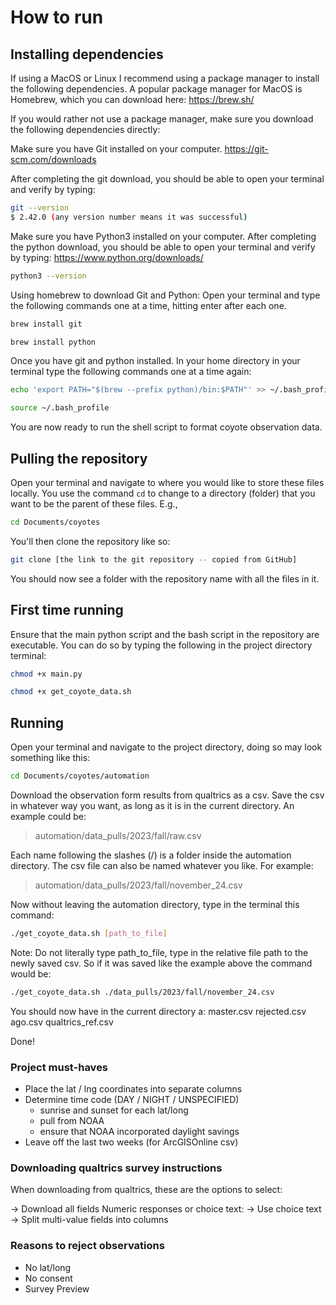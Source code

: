 # How to run

## Installing dependencies 
If using a MacOS or Linux I recommend using a package manager to install the following dependencies.
A popular package manager for MacOS is Homebrew, which you can download here:
https://brew.sh/

If you would rather not use a package manager, make sure you download the following dependencies directly:

Make sure you have Git installed on your computer.
https://git-scm.com/downloads

After completing the git download, you should be able to open your terminal and verify by typing:
```bash
git --version
$ 2.42.0 (any version number means it was successful)
```

Make sure you have Python3 installed on your computer.
After completing the python download, you should be able to open your terminal and verify by typing:
https://www.python.org/downloads/
```bash
python3 --version
```

Using homebrew to download Git and Python:
Open your terminal and type the following commands one at a time, hitting enter after each one.

```bash
brew install git
```
```bash
brew install python
```

Once you have git and python installed. In your home directory in your terminal type the following commands one at a 
time again:

```bash
echo 'export PATH="$(brew --prefix python)/bin:$PATH"' >> ~/.bash_profile
```
```bash
source ~/.bash_profile
```

You are now ready to run the shell script to format coyote observation data.

## Pulling the repository

Open your terminal and navigate to where you would like to store these files locally.
You use the command `cd` to change to a directory (folder) that you want to be the parent of these files.
E.g.,
```bash
cd Documents/coyotes
```

You'll then clone the repository like so:
```bash
git clone [the link to the git repository -- copied from GitHub]
```

You should now see a folder with the repository name with all the files in it.

## First time running

Ensure that the main python script and the bash script in the repository are executable.
You can do so by typing the following in the project directory terminal:

```bash
chmod +x main.py 
```
```bash
chmod +x get_coyote_data.sh
```

## Running

Open your terminal and navigate to the project directory, doing so may look something like this:

```bash
cd Documents/coyotes/automation
```

Download the observation form results from qualtrics as a csv. 
Save the csv in whatever way you want, as long as it is in the current directory.
An example could be:
> automation/data_pulls/2023/fall/raw.csv

Each name following the slashes (/) is a folder inside the automation directory.
The csv file can also be named whatever you like. 
For example:
> automation/data_pulls/2023/fall/november_24.csv

Now without leaving the automation directory, type in the terminal this command:
```bash
./get_coyote_data.sh [path_to_file]
```

Note:
Do not literally type path_to_file, type in the relative file path to the newly saved csv. 
So if it was saved like the example above the command would be:
```bash
./get_coyote_data.sh ./data_pulls/2023/fall/november_24.csv
```

You should now have in the current directory a:
master.csv
rejected.csv
ago.csv
qualtrics_ref.csv

Done!

### Project must-haves

* Place the lat / lng coordinates into separate columns
* Determine time code (DAY / NIGHT / UNSPECIFIED)
    * sunrise and sunset for each lat/long 
    * pull from NOAA 
    * ensure that NOAA incorporated daylight savings 
* Leave off the last two weeks (for ArcGISOnline csv)

### Downloading qualtrics survey instructions

When downloading from qualtrics, these are the options to select:

-> Download all fields
Numeric responses or choice text:
-> Use choice text
-> Split multi-value fields into columns

### Reasons to reject observations

- No lat/long
- No consent
- Survey Preview
